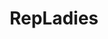 ---
title: RepLadies
crosslinks:
- FashionReps
- DesignerReps
- Repsneakers
- RepTime
- mueflair
- makeupexchange
- u_liquidvampz
- muacjdiscussion
- RepDynasty
- womensstreetwear
- churning
- raerth
- FashionRepsBST
- fashionreps
- aww
- RepGuides
- RepVouch
---